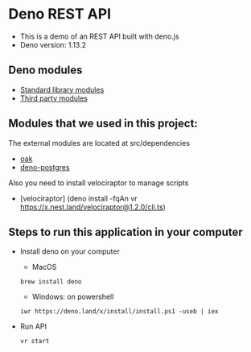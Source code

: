 # Deno REST API

- This is a demo of an REST API built with deno.js
- Deno version: 1.13.2

## Deno modules

- [Standard library modules](https://deno.land/std@0.106.0)
- [Third party modules](https://deno.land/x)

## Modules that we used in this project:

The external modules are located at src/dependencies

- [oak](https://deno.land/x/oak@v9.0.0)
- [deno-postgres](https://deno.land/x/postgres@v0.12.0)

Also you need to install velociraptor to manage scripts

- [velociraptor] (deno install -fqAn vr https://x.nest.land/velociraptor@1.2.0/cli.ts)

## Steps to run this application in your computer

- Install deno on your computer
    
    - MacOS

    ```console
    brew install deno
    ```

    - Windows: on powershell

    ```console
    iwr https://deno.land/x/install/install.ps1 -useb | iex
    ```
- Run API

    ```console
    vr start
    ```
